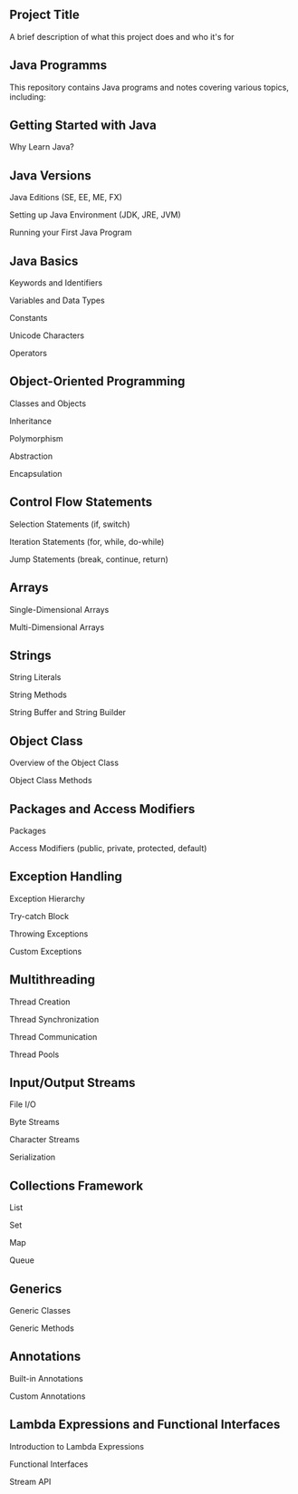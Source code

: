 
## Project Title
A brief description of what this project does and who it's for

## Java Programms
This repository contains Java programs and notes covering various topics, including:

## Getting Started with Java
Why Learn Java?

## Java Versions

Java Editions (SE, EE, ME, FX)

Setting up Java Environment (JDK, JRE, JVM)

Running your First Java Program

## Java Basics
Keywords and Identifiers

Variables and Data Types

Constants

Unicode Characters

Operators

## Object-Oriented Programming
Classes and Objects

Inheritance

Polymorphism

Abstraction

Encapsulation

## Control Flow Statements
Selection Statements (if, switch)

Iteration Statements (for, while, do-while)

Jump Statements (break, continue, return)

## Arrays
Single-Dimensional Arrays

Multi-Dimensional Arrays

## Strings
String Literals

String Methods

String Buffer and String Builder

## Object Class
Overview of the Object Class

Object Class Methods

## Packages and Access Modifiers
Packages

Access Modifiers (public, private, protected, default)

## Exception Handling
Exception Hierarchy

Try-catch Block

Throwing Exceptions

Custom Exceptions

## Multithreading
Thread Creation

Thread Synchronization

Thread Communication

Thread Pools

## Input/Output Streams
File I/O

Byte Streams

Character Streams

Serialization

## Collections Framework
List

Set

Map

Queue

## Generics
Generic Classes

Generic Methods

## Annotations
Built-in Annotations

Custom Annotations

## Lambda Expressions and Functional Interfaces
Introduction to Lambda Expressions

Functional Interfaces

Stream API
